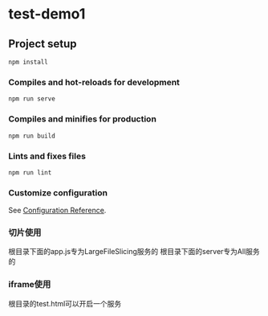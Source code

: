 # test-demo1

## Project setup
```
npm install
```

### Compiles and hot-reloads for development
```
npm run serve
```

### Compiles and minifies for production
```
npm run build
```

### Lints and fixes files
```
npm run lint
```

### Customize configuration
See [Configuration Reference](https://cli.vuejs.org/config/).

### 切片使用
根目录下面的app.js专为LargeFileSlicing服务的
根目录下面的server专为All服务的


### iframe使用
根目录的test.html可以开启一个服务